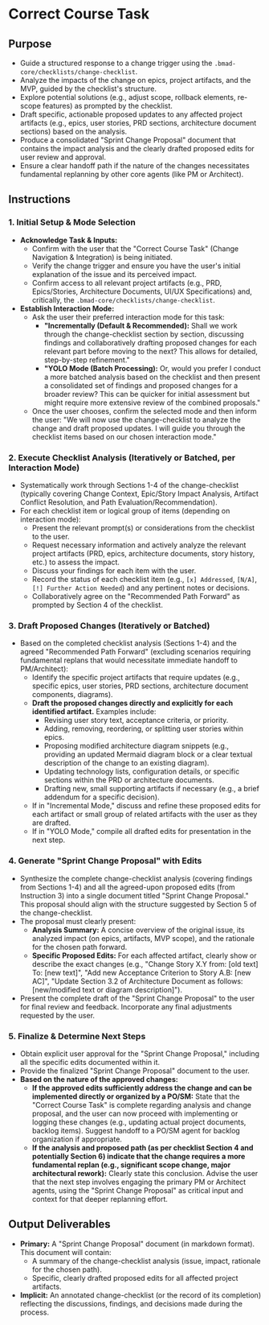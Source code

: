 # Correct Course Task

## Purpose

- Guide a structured response to a change trigger using the `.bmad-core/checklists/change-checklist`.
- Analyze the impacts of the change on epics, project artifacts, and the MVP, guided by the checklist's structure.
- Explore potential solutions (e.g., adjust scope, rollback elements, re-scope features) as prompted by the checklist.
- Draft specific, actionable proposed updates to any affected project artifacts (e.g., epics, user stories, PRD
  sections, architecture document sections) based on the analysis.
- Produce a consolidated "Sprint Change Proposal" document that contains the impact analysis and the clearly drafted
  proposed edits for user review and approval.
- Ensure a clear handoff path if the nature of the changes necessitates fundamental replanning by other core agents
  (like PM or Architect).

## Instructions

### 1. Initial Setup & Mode Selection

- **Acknowledge Task & Inputs:**
  - Confirm with the user that the "Correct Course Task" (Change Navigation & Integration) is being initiated.
  - Verify the change trigger and ensure you have the user's initial explanation of the issue and its perceived impact.
  - Confirm access to all relevant project artifacts (e.g., PRD, Epics/Stories, Architecture Documents, UI/UX
    Specifications) and, critically, the `.bmad-core/checklists/change-checklist`.
- **Establish Interaction Mode:**
  - Ask the user their preferred interaction mode for this task:
    - **"Incrementally (Default & Recommended):** Shall we work through the change-checklist section by section,
      discussing findings and collaboratively drafting proposed changes for each relevant part before moving to the
      next? This allows for detailed, step-by-step refinement."
    - **"YOLO Mode (Batch Processing):** Or, would you prefer I conduct a more batched analysis based on the checklist
      and then present a consolidated set of findings and proposed changes for a broader review? This can be quicker for
      initial assessment but might require more extensive review of the combined proposals."
  - Once the user chooses, confirm the selected mode and then inform the user: "We will now use the change-checklist to
    analyze the change and draft proposed updates. I will guide you through the checklist items based on our chosen
    interaction mode."

### 2. Execute Checklist Analysis (Iteratively or Batched, per Interaction Mode)

- Systematically work through Sections 1-4 of the change-checklist (typically covering Change Context, Epic/Story Impact
  Analysis, Artifact Conflict Resolution, and Path Evaluation/Recommendation).
- For each checklist item or logical group of items (depending on interaction mode):
  - Present the relevant prompt(s) or considerations from the checklist to the user.
  - Request necessary information and actively analyze the relevant project artifacts (PRD, epics, architecture
    documents, story history, etc.) to assess the impact.
  - Discuss your findings for each item with the user.
  - Record the status of each checklist item (e.g., `[x] Addressed`, `[N/A]`, `[!] Further Action Needed`) and any
    pertinent notes or decisions.
  - Collaboratively agree on the "Recommended Path Forward" as prompted by Section 4 of the checklist.

### 3. Draft Proposed Changes (Iteratively or Batched)

- Based on the completed checklist analysis (Sections 1-4) and the agreed "Recommended Path Forward" (excluding
  scenarios requiring fundamental replans that would necessitate immediate handoff to PM/Architect):
  - Identify the specific project artifacts that require updates (e.g., specific epics, user stories, PRD sections,
    architecture document components, diagrams).
  - **Draft the proposed changes directly and explicitly for each identified artifact.** Examples include:
    - Revising user story text, acceptance criteria, or priority.
    - Adding, removing, reordering, or splitting user stories within epics.
    - Proposing modified architecture diagram snippets (e.g., providing an updated Mermaid diagram block or a clear
      textual description of the change to an existing diagram).
    - Updating technology lists, configuration details, or specific sections within the PRD or architecture documents.
    - Drafting new, small supporting artifacts if necessary (e.g., a brief addendum for a specific decision).
  - If in "Incremental Mode," discuss and refine these proposed edits for each artifact or small group of related
    artifacts with the user as they are drafted.
  - If in "YOLO Mode," compile all drafted edits for presentation in the next step.

### 4. Generate "Sprint Change Proposal" with Edits

- Synthesize the complete change-checklist analysis (covering findings from Sections 1-4) and all the agreed-upon
  proposed edits (from Instruction 3) into a single document titled "Sprint Change Proposal." This proposal should align
  with the structure suggested by Section 5 of the change-checklist.
- The proposal must clearly present:
  - **Analysis Summary:** A concise overview of the original issue, its analyzed impact (on epics, artifacts, MVP
    scope), and the rationale for the chosen path forward.
  - **Specific Proposed Edits:** For each affected artifact, clearly show or describe the exact changes (e.g., "Change
    Story X.Y from: [old text] To: [new text]", "Add new Acceptance Criterion to Story A.B: [new AC]", "Update Section
    3.2 of Architecture Document as follows: [new/modified text or diagram description]").
- Present the complete draft of the "Sprint Change Proposal" to the user for final review and feedback. Incorporate any
  final adjustments requested by the user.

### 5. Finalize & Determine Next Steps

- Obtain explicit user approval for the "Sprint Change Proposal," including all the specific edits documented within it.
- Provide the finalized "Sprint Change Proposal" document to the user.
- **Based on the nature of the approved changes:**
  - **If the approved edits sufficiently address the change and can be implemented directly or organized by a PO/SM:**
    State that the "Correct Course Task" is complete regarding analysis and change proposal, and the user can now
    proceed with implementing or logging these changes (e.g., updating actual project documents, backlog items). Suggest
    handoff to a PO/SM agent for backlog organization if appropriate.
  - **If the analysis and proposed path (as per checklist Section 4 and potentially Section 6) indicate that the change
    requires a more fundamental replan (e.g., significant scope change, major architectural rework):** Clearly state
    this conclusion. Advise the user that the next step involves engaging the primary PM or Architect agents, using the
    "Sprint Change Proposal" as critical input and context for that deeper replanning effort.

## Output Deliverables

- **Primary:** A "Sprint Change Proposal" document (in markdown format). This document will contain:
  - A summary of the change-checklist analysis (issue, impact, rationale for the chosen path).
  - Specific, clearly drafted proposed edits for all affected project artifacts.
- **Implicit:** An annotated change-checklist (or the record of its completion) reflecting the discussions, findings,
  and decisions made during the process.
